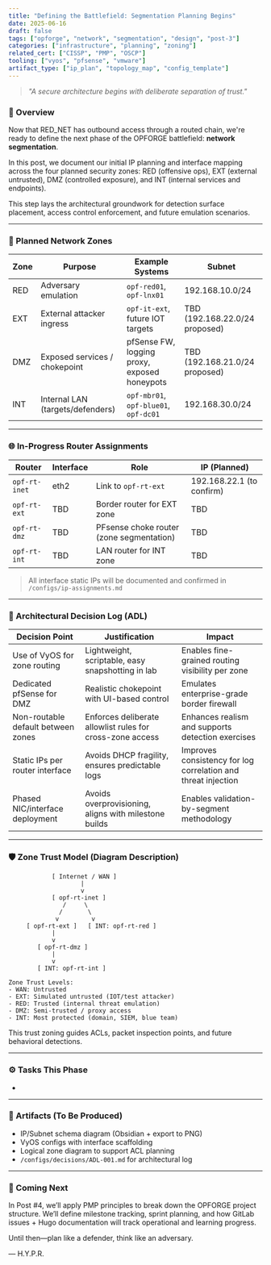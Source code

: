 ```yaml
---
title: "Defining the Battlefield: Segmentation Planning Begins"
date: 2025-06-16
draft: false
tags: ["opforge", "network", "segmentation", "design", "post-3"]
categories: ["infrastructure", "planning", "zoning"]
related_cert: ["CISSP", "PMP", "OSCP"]
tooling: ["vyos", "pfsense", "vmware"]
artifact_type: ["ip_plan", "topology_map", "config_template"]
---
```


> *"A secure architecture begins with deliberate separation of trust."*

### 🧭 Overview

Now that RED\_NET has outbound access through a routed chain, we're ready to define the next phase of the OPFORGE battlefield: **network segmentation**.

In this post, we document our initial IP planning and interface mapping across the four planned security zones: RED (offensive ops), EXT (external untrusted), DMZ (controlled exposure), and INT (internal services and endpoints).

This step lays the architectural groundwork for detection surface placement, access control enforcement, and future emulation scenarios.

---

### 🔲 Planned Network Zones

| Zone | Purpose                          | Example Systems                              | Subnet                         |
| ---- | -------------------------------- | -------------------------------------------- | ------------------------------ |
| RED  | Adversary emulation              | `opf-red01`, `opf-lnx01`                     | 192.168.10.0/24                |
| EXT  | External attacker ingress        | `opf-it-ext`, future IOT targets             | TBD (192.168.22.0/24 proposed) |
| DMZ  | Exposed services / chokepoint    | pfSense FW, logging proxy, exposed honeypots | TBD (192.168.21.0/24 proposed) |
| INT  | Internal LAN (targets/defenders) | `opf-mbr01`, `opf-blue01`, `opf-dc01`        | 192.168.30.0/24                |

---

### 🌐 In-Progress Router Assignments

| Router        | Interface | Role                                     | IP (Planned)              |
| ------------- | --------- | ---------------------------------------- | ------------------------- |
| `opf-rt-inet` | eth2      | Link to `opf-rt-ext`                     | 192.168.22.1 (to confirm) |
| `opf-rt-ext`  | TBD       | Border router for EXT zone               | TBD                       |
| `opf-rt-dmz`  | TBD       | PFsense choke router (zone segmentation) | TBD                       |
| `opf-rt-int`  | TBD       | LAN router for INT zone                  | TBD                       |

> All interface static IPs will be documented and confirmed in `/configs/ip-assignments.md`

---

### 📘 Architectural Decision Log (ADL)

| Decision Point                     | Justification                                             | Impact                                                        |
| ---------------------------------- | --------------------------------------------------------- | ------------------------------------------------------------- |
| Use of VyOS for zone routing       | Lightweight, scriptable, easy snapshotting in lab         | Enables fine-grained routing visibility per zone              |
| Dedicated pfSense for DMZ          | Realistic chokepoint with UI-based control                | Emulates enterprise-grade border firewall                     |
| Non-routable default between zones | Enforces deliberate allowlist rules for cross-zone access | Enhances realism and supports detection exercises             |
| Static IPs per router interface    | Avoids DHCP fragility, ensures predictable logs           | Improves consistency for log correlation and threat injection |
| Phased NIC/interface deployment    | Avoids overprovisioning, aligns with milestone builds     | Enables validation-by-segment methodology                     |

---

### 🛡️ Zone Trust Model (Diagram Description)

```
            [ Internet / WAN ]
                    |
                    v
            [ opf-rt-inet ]
               /     \
              /       \
             v         v
     [ opf-rt-ext ]   [ INT: opf-rt-red ]
            |
            v
        [ opf-rt-dmz ]
            |
            v
        [ INT: opf-rt-int ]

Zone Trust Levels:
- WAN: Untrusted
- EXT: Simulated untrusted (IOT/test attacker)
- RED: Trusted (internal threat emulation)
- DMZ: Semi-trusted / proxy access
- INT: Most protected (domain, SIEM, blue team)
```

This trust zoning guides ACLs, packet inspection points, and future behavioral detections.

---

### ⚙️ Tasks This Phase

-

---

### 🔖 Artifacts (To Be Produced)

- IP/Subnet schema diagram (Obsidian + export to PNG)
- VyOS configs with interface scaffolding
- Logical zone diagram to support ACL planning
- `/configs/decisions/ADL-001.md` for architectural log

---

### 📌 Coming Next

In Post #4, we’ll apply PMP principles to break down the OPFORGE project structure. We’ll define milestone tracking, sprint planning, and how GitLab issues + Hugo documentation will track operational and learning progress.

Until then—plan like a defender, think like an adversary.

— H.Y.P.R.

